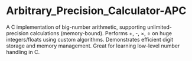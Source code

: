 # Arbitrary_Precision_Calculator-APC
A C implementation of big-number arithmetic, supporting unlimited-precision calculations (memory-bound). Performs +, -, ×, ÷ on huge integers/floats using custom algorithms. Demonstrates efficient digit storage and memory management. Great for learning low-level number handling in C.
